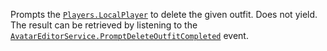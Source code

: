 Prompts the [`Players.LocalPlayer`](https://create.roblox.com/docs/reference/engine/classes/Players#LocalPlayer) to delete the given outfit. Does
not yield. The result can be retrieved by listening to the
[`AvatarEditorService.PromptDeleteOutfitCompleted`](https://create.roblox.com/docs/reference/engine/classes/AvatarEditorService#PromptDeleteOutfitCompleted) event.